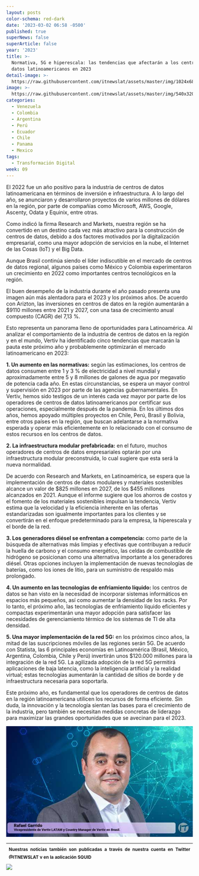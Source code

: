 ```yaml
---
layout: posts
color-schema: red-dark
date: '2023-03-02 06:58 -0500'
published: true
superNews: false
superArticle: false
year: '2023'
title: >-
  Normativa, 5G e hiperescala: las tendencias que afectarán a los centros de
  datos latinoamericanos en 2023
detail-image: >-
  https://raw.githubusercontent.com/itnewslat/assets/master/img/1024x680/Rafael-Garrido-g.jpg
image: >-
  https://raw.githubusercontent.com/itnewslat/assets/master/img/540x320/Rafael-Garrido-p.jpg
categories:
  - Venezuela
  - Colombia
  - Argentina
  - Perú
  - Ecuador
  - Chile
  - Panama
  - Mexico
tags:
  - Transformación Digital
week: 09
---
```

El 2022 fue un año positivo para la industria de centros de datos latinoamericana en términos de inversión e infraestructura. A lo largo del año, se anunciaron y desarrollaron proyectos de varios millones de dólares en la región, por parte de compañías como Microsoft, AWS, Google, Ascenty, Odata y Equinix, entre otras.

Como indicó la firma Research and Markets, nuestra región se ha convertido en un destino cada vez más atractivo para la construcción de centros de datos, debido a dos factores motivados por la digitalización empresarial, como una mayor adopción de servicios en la nube, el Internet de las Cosas (IoT) y el Big Data.

Aunque Brasil continúa siendo el líder indiscutible en el mercado de centros de datos regional, algunos países como México y Colombia experimentaron un crecimiento en 2022 como importantes centros tecnológicos en la región.

El buen desempeño de la industria durante el año pasado presenta una imagen aún más alentadora para el 2023 y los próximos años. De acuerdo con Arizton, las inversiones en centros de datos en la región aumentarán a $9110 millones entre 2021 y 2027, con una tasa de crecimiento anual compuesto (CAGR) del 7,13 %.

Esto representa un panorama lleno de oportunidades para Latinoamérica. Al analizar el comportamiento de la industria de centros de datos en la región y en el mundo, Vertiv ha identificado cinco tendencias que marcarán la pauta este próximo año y probablemente optimizarán el mercado latinoamericano en 2023:

**1. Un aumento en las normativas:** según las estimaciones, los centros de datos consumen entre 1 y 3 % de electricidad a nivel mundial y aproximadamente entre 5 y 8 millones de galones de agua por megavatio de potencia cada año. En estas circunstancias, se espera un mayor control y supervisión en 2023 por parte de las agencias gubernamentales.
En Vertiv, hemos sido testigos de un interés cada vez mayor por parte de los operadores de centros de datos latinoamericanos por certificar sus operaciones, especialmente después de la pandemia. En los últimos dos años, hemos apoyado múltiples proyectos en Chile, Perú, Brasil y Bolivia, entre otros países en la región, que buscan adelantarse a la normativa esperada y operar más eficientemente en lo relacionado con el consumo de estos recursos en los centros de datos.

**2. La infraestructura modular prefabricada:** en el futuro, muchos operadores de centros de datos empresariales optarán por una infraestructura modular preconstruida, lo cual sugiere que esta será la nueva normalidad.

De acuerdo con Research and Markets, en Latinoamérica, se espera que la implementación de centros de datos modulares y materiales sostenibles alcance un valor de $825 millones en 2027, de los $455 millones alcanzados en 2021. Aunque el informe sugiere que los ahorros de costos y el fomento de los materiales sostenibles impulsan la tendencia, Vertiv estima que la velocidad y la eficiencia inherente en las ofertas estandarizadas son igualmente importantes para los clientes y se convertirán en el enfoque predeterminado para la empresa, la hiperescala y el borde de la red.

**3. Los generadores diésel se enfrentan a competencia:** como parte de la búsqueda de alternativas más limpias y efectivas que contribuyan a reducir la huella de carbono y el consumo energético, las celdas de combustible de hidrógeno se posicionan como una alternativa importante a los generadores diésel. Otras opciones incluyen la implementación de nuevas tecnologías de baterías, como los iones de litio, para un suministro de respaldo más prolongado.

**4. Un aumento en las tecnologías de enfriamiento líquido:** los centros de datos se han visto en la necesidad de incorporar sistemas informáticos en espacios más pequeños, así como aumentar la densidad de los racks. Por lo tanto, el próximo año, las tecnologías de enfriamiento líquido eficientes y compactas experimentarán una mayor adopción para satisfacer las necesidades de gerenciamiento térmico de los sistemas de TI de alta densidad.

**5. Una mayor implementación de la red 5G:** en los próximos cinco años, la mitad de las suscripciones móviles de las regiones serán 5G. De acuerdo con Statista, las 6 principales economías en Latinoamérica (Brasil, México, Argentina, Colombia, Chile y Perú) invertirán unos $120.000 millones para la integración de la red 5G. La agilizada adopción de la red 5G permitirá aplicaciones de baja latencia, como la inteligencia artificial y la realidad virtual; estas tecnologías aumentarán la cantidad de sitios de borde y de infraestructura necesaria para soportarla.

Este próximo año, es fundamental que los operadores de centros de datos en la región latinoamericana utilicen los recursos de forma eficiente. Sin duda, la innovación y la tecnología sientan las bases para el crecimiento de la industria, pero también se necesitan medidas concretas de liderazgo para maximizar las grandes oportunidades que se avecinan para el 2023.

![](https://raw.githubusercontent.com/itnewslat/assets/master/img/540x320/Rafael-Garrido-p.jpg)

<table style="height: 42px;" width="569">
<tbody>
<tr>
<td style="text-align: justify;"><sub><strong>Nuestras noticias también son publicadas a través de nuestra cuenta en Twitter <a href="https://twitter.com/itnewslat?lang=es">@ITNEWSLAT</a> y en la aplicación <a href="https://squidapp.co/en/">SQUID</a></strong></sub></td>
</tr>
</tbody>
</table>
<img src="https://tracker.metricool.com/c3po.jpg?hash=56f88a41e39ab42c063cc51676587a04"/>